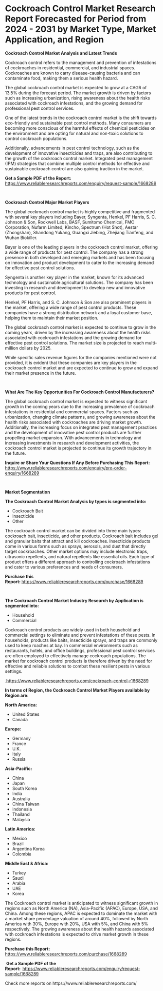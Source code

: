 <p><h1>Cockroach Control Market Research Report Forecasted for Period from 2024 -  2031 by Market Type, Market Application, and Region</h1></p><p><strong>Cockroach Control Market Analysis and Latest Trends</strong></p>
<p><p>Cockroach control refers to the management and prevention of infestations of cockroaches in residential, commercial, and industrial spaces. Cockroaches are known to carry disease-causing bacteria and can contaminate food, making them a serious health hazard.</p><p>The global cockroach control market is expected to grow at a CAGR of 13.5% during the forecast period. The market growth is driven by factors such as increasing urbanization, rising awareness about the health risks associated with cockroach infestations, and the growing demand for professional pest control services.</p><p>One of the latest trends in the cockroach control market is the shift towards eco-friendly and sustainable pest control methods. Many consumers are becoming more conscious of the harmful effects of chemical pesticides on the environment and are opting for natural and non-toxic solutions to control cockroach populations.</p><p>Additionally, advancements in pest control technology, such as the development of innovative insecticides and traps, are also contributing to the growth of the cockroach control market. Integrated pest management (IPM) strategies that combine multiple control methods for effective and sustainable cockroach control are also gaining traction in the market.</p></p>
<p><strong>Get a Sample PDF of the Report:&nbsp;</strong> <a href="https://www.reliableresearchreports.com/enquiry/request-sample/1668289">https://www.reliableresearchreports.com/enquiry/request-sample/1668289</a></p>
<p>&nbsp;</p>
<p><strong>Cockroach Control Major Market Players</strong></p>
<p><p>The global cockroach control market is highly competitive and fragmented with several key players including Bayer, Syngenta, Henkel, PF Harris, S. C. Johnson & Son, Rockwell Labs, BASF, Sumitomo Chemical, FMC Corporation, Nufarm Limited, Kincho, Spectrum (Hot Shot), Aestar (Zhongshan), Shandong Yukang, Guangxi Jiebing, Zhejiang Tianfeng, and Wuhan Biokiller.</p><p>Bayer is one of the leading players in the cockroach control market, offering a wide range of products for pest control. The company has a strong presence in both developed and emerging markets and has been focusing on innovation and product development to cater to the increasing demand for effective pest control solutions.</p><p>Syngenta is another key player in the market, known for its advanced technology and sustainable agricultural solutions. The company has been investing in research and development to develop new and innovative products for pest control.</p><p>Henkel, PF Harris, and S. C. Johnson & Son are also prominent players in the market, offering a wide range of pest control products. These companies have a strong distribution network and a loyal customer base, helping them to maintain their market position.</p><p>The global cockroach control market is expected to continue to grow in the coming years, driven by the increasing awareness about the health risks associated with cockroach infestations and the growing demand for effective pest control solutions. The market size is projected to reach multi-million dollars by 2025.</p><p>While specific sales revenue figures for the companies mentioned were not provided, it is evident that these companies are key players in the cockroach control market and are expected to continue to grow and expand their market presence in the future.</p></p>
<p>&nbsp;</p>
<p><strong>What Are The Key Opportunities For Cockroach Control Manufacturers?</strong></p>
<p><p>The global cockroach control market is expected to witness significant growth in the coming years due to the increasing prevalence of cockroach infestations in residential and commercial spaces. Factors such as urbanization, changing climate patterns, and growing awareness about the health risks associated with cockroaches are driving market growth. Additionally, the increasing focus on integrated pest management practices and the development of innovative pest control products are further propelling market expansion. With advancements in technology and increasing investments in research and development activities, the cockroach control market is projected to continue its growth trajectory in the future.</p></p>
<p><strong>Inquire or Share Your Questions If Any Before Purchasing This Report:</strong> <a href="https://www.reliableresearchreports.com/enquiry/pre-order-enquiry/1668289">https://www.reliableresearchreports.com/enquiry/pre-order-enquiry/1668289</a></p>
<p>&nbsp;</p>
<p><strong>Market Segmentation</strong></p>
<p><strong>The Cockroach Control Market Analysis by types is segmented into:</strong></p>
<p><ul><li>Cockroach Bait</li><li>Insecticide</li><li>Other</li></ul></p>
<p><p>The cockroach control market can be divided into three main types: cockroach bait, insecticide, and other products. Cockroach bait includes gel and granular baits that attract and kill cockroaches. Insecticide products come in various forms such as sprays, aerosols, and dust that directly target cockroaches. Other market options may include electronic traps, ultrasonic repellents, and natural repellents like essential oils. Each type of product offers a different approach to controlling cockroach infestations and cater to various preferences and needs of consumers.</p></p>
<p><strong>Purchase this Report:&nbsp;</strong><a href="https://www.reliableresearchreports.com/purchase/1668289">https://www.reliableresearchreports.com/purchase/1668289</a></p>
<p>&nbsp;</p>
<p><strong>The Cockroach Control Market Industry Research by Application is segmented into:</strong></p>
<p><ul><li>Household</li><li>Commercial</li></ul></p>
<p><p>Cockroach control products are widely used in both household and commercial settings to eliminate and prevent infestations of these pests. In households, products like baits, insecticide sprays, and traps are commonly used to keep roaches at bay. In commercial environments such as restaurants, hotels, and office buildings, professional pest control services are often employed to effectively manage cockroach populations. The market for cockroach control products is therefore driven by the need for effective and reliable solutions to combat these resilient pests in various settings.</p></p>
<p><a href="https://www.reliableresearchreports.com/cockroach-control-r1668289">&nbsp;https://www.reliableresearchreports.com/cockroach-control-r1668289</a></p>
<p><strong>In terms of Region, the Cockroach Control Market Players available by Region are:</strong></p>
<p>
    <p> <strong> North America: </strong>
        <ul>
            <li>United States</li>
            <li>Canada</li>
        </ul>
        </p> 
    <p> <strong> Europe: </strong>
        <ul>
            <li>Germany</li>
            <li>France</li>
            <li>U.K.</li>
            <li>Italy</li>
            <li>Russia</li>
        </ul>
        </p> 
    <p> <strong> Asia-Pacific: </strong>
        <ul>
            <li>China</li>
            <li>Japan</li>
            <li>South Korea</li>
            <li>India</li>
            <li>Australia</li>
            <li>China Taiwan</li>
            <li>Indonesia</li>
            <li>Thailand</li>
            <li>Malaysia</li>
        </ul>
        </p> 
    <p> <strong> Latin America: </strong>
        <ul>
            <li>Mexico</li>
            <li>Brazil</li>
            <li>Argentina Korea</li>
            <li>Colombia</li>
        </ul>
        </p> 
    <p> <strong> Middle East & Africa: </strong>
        <ul>
            <li>Turkey</li>
            <li>Saudi</li>
            <li>Arabia</li>
            <li>UAE</li>
            <li>Korea</li>
        </ul>
    </p>
    </p>
<p><p>The Cockroach control market is anticipated to witness significant growth in regions such as North America (NA), Asia-Pacific (APAC), Europe, USA, and China. Among these regions, APAC is expected to dominate the market with a market share percentage valuation of around 40%, followed by North America with 30%, Europe with 20%, USA with 5%, and China with 5% respectively. The growing awareness about the health hazards associated with cockroach infestations is expected to drive market growth in these regions.</p></p>
<p><strong>Purchase this Report: </strong><a href="https://www.reliableresearchreports.com/purchase/1668289">https://www.reliableresearchreports.com/purchase/1668289</a></p>
<p>&nbsp;<strong>Get a Sample PDF of the Report:&nbsp;&nbsp;</strong><a href="https://www.reliableresearchreports.com/enquiry/request-sample/1668289">https://www.reliableresearchreports.com/enquiry/request-sample/1668289</a></p>
<p><strong></strong></p>
<p>Check more reports on https://www.reliableresearchreports.com/</p>